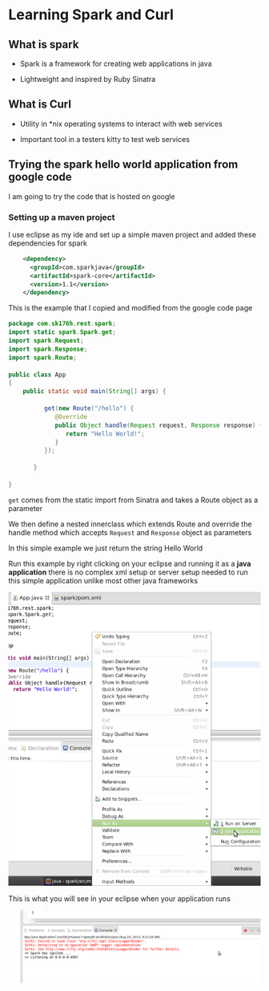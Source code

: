 # Learning Spark and Curl 

## What is spark

*	Spark is a framework for creating web applications in java 

*	Lightweight and inspired by Ruby Sinatra

## What is Curl

*	Utility in *nix operating systems to interact with web services

* 	Important tool in a testers kitty to test web services

##	Trying the spark hello world application from google code 

I am going to try the code that is hosted on google 

### Setting up a maven project

I use eclipse as my ide and set up a simple maven project and added these dependencies for spark

```xml
    <dependency>
      <groupId>com.sparkjava</groupId>
      <artifactId>spark-core</artifactId>
      <version>1.1</version>
    </dependency>
```

This is the example that I copied and modified from the google code page

```java
package com.sk176h.rest.spark;
import static spark.Spark.get;
import spark.Request;
import spark.Response;
import spark.Route;

public class App 
{
	public static void main(String[] args) {
	      
	      get(new Route("/hello") {
	         @Override
	         public Object handle(Request request, Response response) {
	            return "Hello World!";
	         }
	      });

	   }

}
```

`get` comes from the static import from Sinatra and takes a Route object as a parameter

We then define a nested innerclass which extends Route and override the handle method which accepts `Request` and `Response` object as parameters 

In this simple example we just return the string Hello World 

Run this example by right clicking on your eclipse and running it as a **java application**  there is no complex xml setup or server setup needed to run this simple application unlike most other java frameworks 

![Run as java application](images/curlandsinatra/1.png)

This is what you will see in your eclipse when your application runs 

![Run as java application](images/curlandsinatra/2.png)

